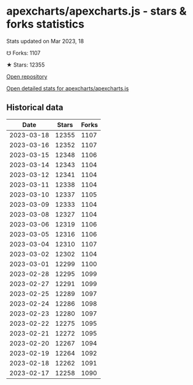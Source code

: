 # apexcharts/apexcharts.js - stars & forks statistics

Stats updated on Mar 2023, 18

☋ Forks: 1107

★ Stars: 12355

[Open repository](https://github.com/apexcharts/apexcharts.js)

[Open detailed stats for apexcharts/apexcharts.js](https://reviewgithub.com/rep/apexcharts/apexcharts.js)

## Historical data
| Date | Stars | Forks |
|------|-------|-------|
| 2023-03-18 | 12355 | 1107 | 
| 2023-03-16 | 12352 | 1107 | 
| 2023-03-15 | 12348 | 1106 | 
| 2023-03-14 | 12343 | 1104 | 
| 2023-03-12 | 12341 | 1104 | 
| 2023-03-11 | 12338 | 1104 | 
| 2023-03-10 | 12337 | 1105 | 
| 2023-03-09 | 12333 | 1104 | 
| 2023-03-08 | 12327 | 1104 | 
| 2023-03-06 | 12319 | 1106 | 
| 2023-03-05 | 12316 | 1106 | 
| 2023-03-04 | 12310 | 1107 | 
| 2023-03-02 | 12302 | 1104 | 
| 2023-03-01 | 12299 | 1100 | 
| 2023-02-28 | 12295 | 1099 | 
| 2023-02-27 | 12291 | 1099 | 
| 2023-02-25 | 12289 | 1097 | 
| 2023-02-24 | 12286 | 1098 | 
| 2023-02-23 | 12280 | 1097 | 
| 2023-02-22 | 12275 | 1095 | 
| 2023-02-21 | 12272 | 1095 | 
| 2023-02-20 | 12267 | 1094 | 
| 2023-02-19 | 12264 | 1092 | 
| 2023-02-18 | 12262 | 1091 | 
| 2023-02-17 | 12258 | 1090 | 

